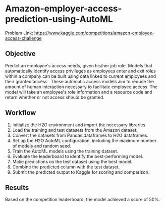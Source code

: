 # Amazon-employer-access-prediction-using-AutoML

Problem Link: https://www.kaggle.com/competitions/amazon-employee-access-challenge

**Objective**
-----------------------------------------------------------
Predict an employee's access needs, given his/her job role.
Models that automatically identify access privileges as employees enter and exit roles within a company can be built using data linked to current employees and their granted access. 
These automatic access models aim to reduce the amount of human interaction necessary to facilitate employee access. The model will take an employee's role information and a resource code and return whether or not access should be granted.


**Workflow**
-----------------------------------------------------------
1. Initialize the H2O environment and import the necessary libraries.
2. Load the training and test datasets from the Amazon dataset.
3. Convert the datasets from Pandas dataframes to H2O dataframes.
4. Set up the H2O AutoML configuration, including the maximum number of models and random seed.
5. Train the AutoML models using the training dataset.
6. Evaluate the leaderboard to identify the best-performing model.
7. Make predictions on the test dataset using the best model.
8. Combine the predicted column with the test dataset.
9. Submit the predicted output to Kaggle for scoring and comparison.

**Results**
----------------------------------------------------------
Based on the competition leaderboard, the model achieved a score of 50%.
